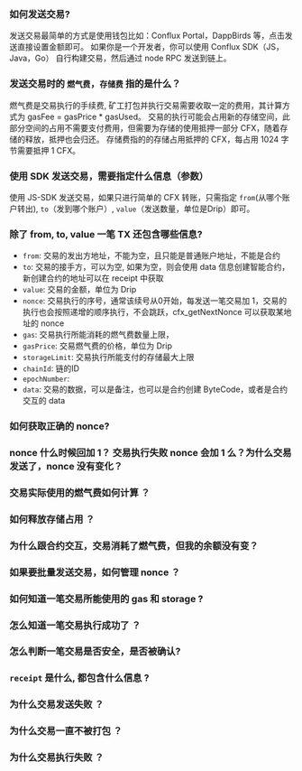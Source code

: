 
### 如何发送交易?
发送交易最简单的方式是使用钱包比如：Conflux Portal，DappBirds 等，点击发送直接设置金额即可。
如果你是一个开发者，你可以使用 Conflux SDK（JS，Java，Go） 自行构建交易，然后通过 node RPC 发送到链上。


### 发送交易时的 `燃气费`，`存储费` 指的是什么？
燃气费是交易执行的手续费, 矿工打包并执行交易需要收取一定的费用，其计算方式为 gasFee = gasPrice * gasUsed。
交易的执行可能会占用新的存储空间，此部分空间的占用不需要支付费用，但需要为存储的使用抵押一部分 CFX，随着存储的释放，抵押也会归还。
存储费指的的存储占用抵押的 CFX，每占用 1024 字节需要抵押 1 CFX。


### 使用 SDK 发送交易，需要指定什么信息（参数）
使用 JS-SDK 发送交易，如果只进行简单的 CFX 转账，只需指定 `from`(从哪个账户转出), `to`（发到哪个账户）, `value`（发送数量，单位是Drip）即可。


### 除了 from, to, value 一笔 TX 还包含哪些信息?

* `from`: 交易的发出方地址，不能为空，且只能是普通账户地址，不能是合约
* `to`: 交易的接手方，可以为空, 如果为空，则会使用 data 信息创建智能合约，新创建合约的地址可以在 receipt 中获取
* `value`: 交易的金额，单位为 Drip
* `nonce`: 交易执行的序号，通常该续号从0开始，每发送一笔交易加 1，交易的执行也会按照递增的顺序执行，不会跳跃，cfx_getNextNonce 可以获取某地址的 nonce
* `gas`: 交易执行所能消耗的燃气费数量上限，
* `gasPrice`: 交易燃气费的价格，单位为 Drip
* `storageLimit`: 交易执行所能支付的存储最大上限
* `chainId`: 链的ID
* `epochNumber`:
* `data`: 交易的数据，可以是备注，也可以是合约创建 ByteCode，或者是合约交互的 data


### 如何获取正确的 nonce?

### nonce 什么时候回加 1？ 交易执行失败 nonce 会加 1 么？为什么交易发送了，nonce 没有变化？


### 交易实际使用的燃气费如何计算 ？

### 如何释放存储占用 ？

### 为什么跟合约交互，交易消耗了燃气费，但我的余额没有变？

### 如果要批量发送交易，如何管理 nonce ？

### 如何知道一笔交易所能使用的 gas 和 storage ?


### 怎么知道一笔交易执行成功了 ？

### 怎么判断一笔交易是否安全，是否被确认?

### `receipt` 是什么, 都包含什么信息 ?

### 为什么交易发送失败 ？

### 为什么交易一直不被打包 ？

### 为什么交易执行失败 ？
